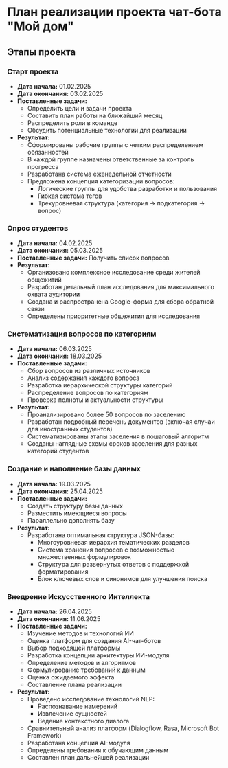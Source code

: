 # План реализации проекта чат-бота "Мой дом"

## Этапы проекта

### Старт проекта
- **Дата начала:** 01.02.2025
- **Дата окончания:** 03.02.2025
- **Поставленные задачи:**
  - Определить цели и задачи проекта
  - Составить план работы на ближайший месяц
  - Распределить роли в команде
  - Обсудить потенциальные технологии для реализации
- **Результат:**
  - Сформированы рабочие группы с четким распределением обязанностей
  - В каждой группе назначены ответственные за контроль прогресса
  - Разработана система еженедельной отчетности
  - Предложена концепция категоризации вопросов:
    - Логические группы для удобства разработки и пользования
    - Гибкая система тегов
    - Трехуровневая структура (категория → подкатегория → вопрос)

### Опрос студентов
- **Дата начала:** 04.02.2025
- **Дата окончания:** 05.03.2025
- **Поставленные задачи:** Получить список вопросов
- **Результат:**
  - Организовано комплексное исследование среди жителей общежитий
  - Разработан детальный план исследования для максимального охвата аудитории
  - Создана и распространена Google-форма для сбора обратной связи
  - Определены приоритетные общежития для исследования

### Систематизация вопросов по категориям
- **Дата начала:** 06.03.2025
- **Дата окончания:** 18.03.2025
- **Поставленные задачи:**
  - Сбор вопросов из различных источников
  - Анализ содержания каждого вопроса
  - Разработка иерархической структуры категорий
  - Распределение вопросов по категориям
  - Проверка полноты и актуальности структуры
- **Результат:**
  - Проанализировано более 50 вопросов по заселению
  - Разработан подробный перечень документов (включая случаи для иностранных студентов)
  - Систематизированы этапы заселения в пошаговый алгоритм
  - Созданы наглядные схемы сроков заселения для разных категорий студентов

### Создание и наполнение базы данных
- **Дата начала:** 19.03.2025
- **Дата окончания:** 25.04.2025
- **Поставленные задачи:**
  - Создать структуру базы данных
  - Разместить имеющиеся вопросы
  - Параллельно дополнять базу
- **Результат:**
  - Разработана оптимальная структура JSON-базы:
    - Многоуровневая иерархия тематических разделов
    - Система хранения вопросов с возможностью множественных формулировок
    - Структура для развернутых ответов с поддержкой форматирования
    - Блок ключевых слов и синонимов для улучшения поиска

### Внедрение Искусственного Интеллекта
- **Дата начала:** 26.04.2025
- **Дата окончания:** 11.06.2025
- **Поставленные задачи:**
  - Изучение методов и технологий ИИ
  - Оценка платформ для создания AI-чат-ботов
  - Выбор подходящей платформы
  - Разработка концепции архитектуры ИИ-модуля
  - Определение методов и алгоритмов
  - Формулирование требований к данным
  - Оценка ожидаемого эффекта
  - Составление плана реализации
- **Результат:**
  - Проведено исследование технологий NLP:
    - Распознавание намерений
    - Извлечение сущностей
    - Ведение контекстного диалога
  - Сравнительный анализ платформ (Dialogflow, Rasa, Microsoft Bot Framework)
  - Разработана концепция AI-модуля
  - Определены требования к обучающим данным
  - Составлен план дальнейшей реализации
